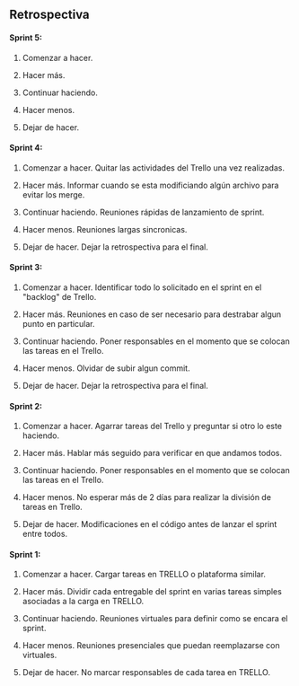 ## Retrospectiva

#### Sprint 5:

1. Comenzar a hacer.

2. Hacer más.

3. Continuar haciendo.

4. Hacer menos.

5. Dejar de hacer.

#### Sprint 4:

1. Comenzar a hacer.
   Quitar las actividades del Trello una vez realizadas.

2. Hacer más.
   Informar cuando se esta modificiando algún archivo para evitar los merge.

3. Continuar haciendo.
   Reuniones rápidas de lanzamiento de sprint.

4. Hacer menos.
   Reuniones largas sincronicas.

5. Dejar de hacer.
   Dejar la retrospectiva para el final.

#### Sprint 3:

1. Comenzar a hacer.
   Identificar todo lo solicitado en el sprint en el "backlog" de Trello.

2. Hacer más.
   Reuniones en caso de ser necesario para destrabar algun punto en particular.

3. Continuar haciendo.
   Poner responsables en el momento que se colocan las tareas en el Trello.

4. Hacer menos.
   Olvidar de subir algun commit.

5. Dejar de hacer.
   Dejar la retrospectiva para el final.

#### Sprint 2:

1. Comenzar a hacer.
   Agarrar tareas del Trello y preguntar si otro lo este haciendo.

2. Hacer más.
   Hablar más seguido para verificar en que andamos todos.

3. Continuar haciendo.
   Poner responsables en el momento que se colocan las tareas en el Trello.

4. Hacer menos.
   No esperar más de 2 días para realizar la división de tareas en Trello.

5. Dejar de hacer.
   Modificaciones en el código antes de lanzar el sprint entre todos.

#### Sprint 1:

1. Comenzar a hacer.
   Cargar tareas en TRELLO o plataforma similar.

2. Hacer más.
   Dividir cada entregable del sprint en varias tareas simples asociadas a la carga en TRELLO.

3. Continuar haciendo.
   Reuniones virtuales para definir como se encara el sprint.

4. Hacer menos.
   Reuniones presenciales que puedan reemplazarse con virtuales.

5. Dejar de hacer.
   No marcar responsables de cada tarea en TRELLO.
